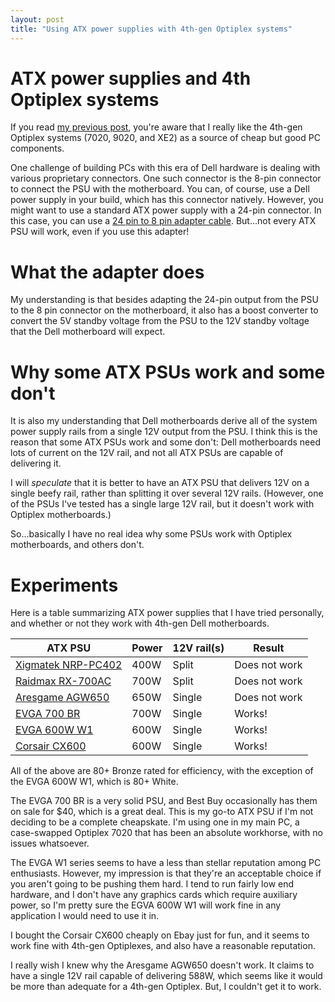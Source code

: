 ```yaml
---
layout: post
title: "Using ATX power supplies with 4th-gen Optiplex systems"
---
```


# ATX power supplies and 4th Optiplex systems

If you read [my previous post]({{site.baseurl}}/2022/07/14/my-new-favorite-cpu.html), you're
aware that I really like the 4th-gen Optiplex systems (7020, 9020,
and XE2) as a source of cheap but good PC components.

One challenge of building PCs with this era of Dell hardware is dealing
with various proprietary connectors. One such connector is the 8-pin
connector to connect the PSU with the motherboard.  You can, of course,
use a Dell power supply in your build, which has this connector natively.
However, you might want to use a standard ATX power supply with a 24-pin
connector. In this case, you can use a [24 pin to 8 pin adapter
cable](https://www.moddiy.com/products/Dell-OptiPlex-9020-PSU-Main-Power-24-Pin-to-8-Pin-Adapter-Cable-30cm.html).
But...not every ATX PSU will work, even if you use this adapter!

# What the adapter does

My understanding is that besides adapting the 24-pin output from the PSU
to the 8 pin connector on the motherboard, it also has a boost converter to
convert the 5V standby voltage from the PSU to the 12V standby voltage
that the Dell motherboard will expect.

# Why some ATX PSUs work and some don't

It is also my understanding that Dell motherboards derive all of the system
power supply rails from a single 12V output from the PSU.  I think this is
the reason that some ATX PSUs work and some don't: Dell motherboards need
lots of current on the 12V rail, and not all ATX PSUs are capable of delivering it.

I will *speculate* that it is better to have an ATX PSU that delivers 12V on
a single beefy rail, rather than splitting it over several 12V rails.
(However, one of the PSUs I've tested has a single large 12V rail, but it
doesn't work with Optiplex motherboards.)

So...basically I have no real idea why some PSUs work with Optiplex motherboards,
and others don't.

# Experiments

Here is a table summarizing ATX power supplies that I have tried personally,
and whether or not they work with 4th-gen Dell motherboards.

ATX PSU | Power | 12V rail(s) | Result
------- | ----- | ----------- | ------
[Xigmatek NRP-PC402](https://www.newegg.com/xigmatek-nrp-pc-series-acxtnrp-pc402-400w/p/N82E16817815007) | 400W | Split |  Does not work
[Raidmax RX-700AC](https://www.newegg.com/raidmax-blackstone-series-rx-700ac-700w-continuous-power/p/N82E16817152042) | 700W | Split | Does not work
[Aresgame AGW650](https://www.amazon.com/Supply-Bronze-Certified-ARESGAME-AGW650/dp/B09C5G1S9X) | 650W | Single | Does not work
[EVGA 700 BR](https://www.amazon.com/EVGA-100-BR-0700-K1-Bronze-Power-Supply/dp/B07DTP6MWS) | 700W | Single | Works!
[EVGA 600W W1](https://www.amazon.com/EVGA-Certified-100-W1-0600-K1-Power-Supply/dp/B0160XJAQK) | 600W | Single | Works!
[Corsair CX600](https://www.amazon.com/CORSAIR-Bronze-Certified-Non-Modular-Supply/dp/B0092ML0OC) | 600W | Single | Works!

All of the above are 80+ Bronze rated for efficiency, with the exception of the
EVGA 600W W1, which is 80+ White.

The EVGA 700 BR is a very solid PSU, and Best Buy occasionally has them on sale for $40,
which is a great deal. This is my go-to ATX PSU if I'm not deciding to be a complete
cheapskate.  I'm using one in my main PC, a case-swapped Optiplex 7020 that has
been an absolute workhorse, with no issues whatsoever.

The EVGA W1 series seems to have a less than stellar reputation among PC enthusiasts.
However, my impression is that they're an acceptable choice if you aren't going to be
pushing them hard. I tend to run fairly low end hardware, and I don't have any graphics
cards which require auxiliary power, so I'm pretty sure the EGVA 600W W1 will
work fine in any application I would need to use it in.

I bought the Corsair CX600 cheaply on Ebay just for fun, and it seems to work fine
with 4th-gen Optiplexes, and also have a reasonable reputation.

I really wish I knew why the Aresgame AGW650 doesn't work. It claims to have a
single 12V rail capable of delivering 588W, which seems like it would be more than
adequate for a 4th-gen Optiplex. But, I couldn't get it to work.
